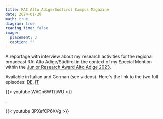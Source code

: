 ```yaml
---
title: RAI Alto Adige/Südtirol Campus Magazine
date: 2024-01-28
math: true
diagram: true
reading_time: false  
image:
  placement: 3
  caption: ""
---
```


A reportage with interview about my research activities for the regional broadcast RAI Alto Adige/Südtirol in the context of my Special Mention within the [Junior Research Award Alto Adige 2023](https://news.provincia.bz.it/it/news/lo-junior-research-award-alto-adige-2023-va-a-barbara-gross). 

Available in Italian and German (see videos). Here´s the link to the two full episodes: [DE](https://www.raisudtirol.rai.it/de/index.php?media=Ptv1706473200), [IT](https://www.raisudtirol.rai.it/it/index.php?media=Ptv1711233300)

{{< youtube WACn6WTfjWU >}}  

.    
  
{{< youtube 3PXefCP6XVg >}} 




